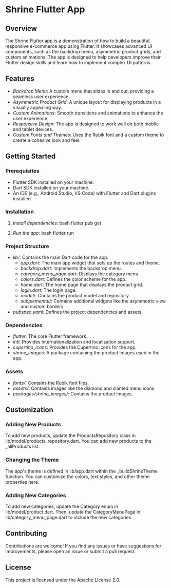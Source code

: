 # Shrine Flutter App

## Overview

The Shrine Flutter app is a demonstration of how to build a beautiful, responsive e-commerce app using Flutter. It showcases advanced UI components, such as the backdrop menu, asymmetric product grids, and custom animations. The app is designed to help developers improve their Flutter design skills and learn how to implement complex UI patterns.

## Features

- *Backdrop Menu*: A custom menu that slides in and out, providing a seamless user experience.
- *Asymmetric Product Grid*: A unique layout for displaying products in a visually appealing way.
- *Custom Animations*: Smooth transitions and animations to enhance the user experience.
- *Responsive Design*: The app is designed to work well on both mobile and tablet devices.
- *Custom Fonts and Themes*: Uses the Rubik font and a custom theme to create a cohesive look and feel.

## Getting Started

### Prerequisites

- Flutter SDK installed on your machine.
- Dart SDK installed on your machine.
- An IDE (e.g., Android Studio, VS Code) with Flutter and Dart plugins installed.

### Installation

   

1. *Install dependencies*:
   bash
   flutter pub get
   

2. *Run the app*:
   bash
   flutter run
   

### Project Structure

- *lib/*: Contains the main Dart code for the app.
  - *app.dart*: The main app widget that sets up the routes and theme.
  - *backdrop.dart*: Implements the backdrop menu.
  - *category_menu_page.dart*: Displays the category menu.
  - *colors.dart*: Defines the color scheme for the app.
  - *home.dart*: The home page that displays the product grid.
  - *login.dart*: The login page.
  - *model/*: Contains the product model and repository.
  - *supplemental/*: Contains additional widgets like the asymmetric view and custom borders.
- *pubspec.yaml*: Defines the project dependencies and assets.

### Dependencies

- *flutter*: The core Flutter framework.
- *intl*: Provides internationalization and localization support.
- *cupertino_icons*: Provides the Cupertino icons for the app.
- *shrine_images*: A package containing the product images used in the app.

### Assets

- *fonts/*: Contains the Rubik font files.
- *assets/*: Contains images like the diamond and slanted menu icons.
- *packages/shrine_images/*: Contains the product images.

## Customization

### Adding New Products

To add new products, update the ProductsRepository class in lib/model/products_repository.dart. You can add new products to the _allProducts list.

### Changing the Theme

The app's theme is defined in lib/app.dart within the _buildShrineTheme function. You can customize the colors, text styles, and other theme properties here.

### Adding New Categories

To add new categories, update the Category enum in lib/model/product.dart. Then, update the CategoryMenuPage in lib/category_menu_page.dart to include the new categories.

## Contributing

Contributions are welcome! If you find any issues or have suggestions for improvements, please open an issue or submit a pull request.

## License

This project is licensed under the Apache License 2.0. 

